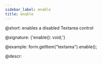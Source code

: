 ```yaml
---
sidebar_label: enable
title: enable
---          
```


@short: enables a disabled Textarea control

@signature: {'enable(): void;'}

@example:
form.getItem("textarea").enable();

@descr:
